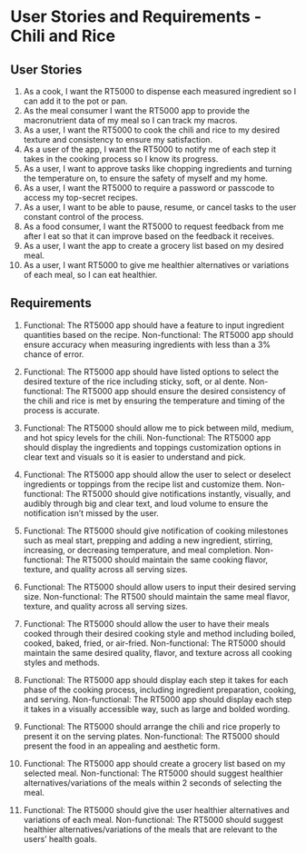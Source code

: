 # User Stories and Requirements - Chili and Rice
## User Stories
1. As a cook, I want the RT5000 to dispense each measured ingredient so I can add it to the pot or pan.
2. As the meal consumer I want the RT5000 app to provide the macronutrient data of my meal so I can track my macros.
3. As a user, I want the RT5000 to cook the chili and rice to my desired texture and consistency to ensure my satisfaction.
4. As a user of the app, I want the RT5000 to notify me of each step it takes in the cooking process so I know its progress.
5. As a user, I want to approve tasks like chopping ingredients and turning the temperature on, to ensure the safety of myself and my home.
6. As a user, I want the RT5000 to require a password or passcode to access my top-secret recipes.
7. As a user, I want to be able to pause, resume, or cancel tasks to the user constant control of the process.
8. As a food consumer, I want the RT5000 to request feedback from me after I eat so that it can improve based on the feedback it receives.
9. As a user, I want the app to create a grocery list based on my desired meal.
10. As a user, I want RT5000 to give me healthier alternatives or variations of each meal, so I can eat healthier.

## Requirements
1. Functional: The RT5000 app should have a feature to input ingredient quantities based on the recipe.
Non-functional: The RT5000 app should ensure accuracy when measuring ingredients with less than a 3% chance of error.

2. Functional: The RT5000 app should have listed options to select the desired texture of the rice including sticky, soft, or al dente.
Non-functional: The RT5000 app should ensure the desired consistency of the chili and rice is met by ensuring the temperature and timing of the process is accurate.

3. Functional: The RT5000 should allow me to pick between mild, medium, and hot spicy levels for the chili.
Non-functional: The RT5000 app should display the ingredients and toppings customization options in clear text and visuals so it is easier to understand and pick.

4. Functional: The RT5000 app should allow the user to select or deselect ingredients or toppings from the recipe list and customize them.
Non-functional: The RT5000 should give notifications instantly, visually, and audibly through big and clear text, and loud volume to ensure the notification isn’t missed by the user.

5. Functional: The RT5000 should give notification of cooking milestones such as meal start, prepping and adding a new ingredient, stirring, increasing, or decreasing temperature, and meal completion.
Non-functional: The RT5000 should maintain the same cooking flavor, texture, and quality across all serving sizes.

6. Functional: The RT5000 should allow users to input their desired serving size.
Non-functional: The RT500 should maintain the same meal flavor, texture, and quality across all serving sizes.

7. Functional: The RT5000 should allow the user to have their meals cooked through their desired cooking style and method including boiled, cooked, baked, fried, or air-fried.
Non-functional: The RT5000 should maintain the same desired quality, flavor, and texture across all cooking styles and methods.

8. Functional: The RT5000 app should display each step it takes for each phase of the cooking process, including ingredient preparation, cooking, and serving.
Non-functional: The RT5000 app should display each step it takes in a visually accessible way, such as large and bolded wording.
9. Functional: The RT5000 should arrange the chili and rice properly to present it on the serving plates.
Non-functional: The RT5000 should present the food in an appealing and aesthetic form.

10. Functional: The RT5000 app should create a grocery list based on my selected meal.
Non-functional: The RT5000 should suggest healthier alternatives/variations of the meals within 2 seconds of selecting the meal.

12. Functional: The RT5000 should give the user healthier alternatives and variations of each meal.
Non-functional: The RT5000 should suggest healthier alternatives/variations of the meals that are relevant to the users’ health goals.
